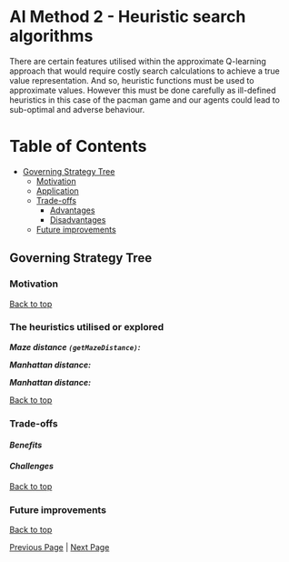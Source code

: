 # AI Method 2 - Heuristic search algorithms

There are certain features utilised within the approximate Q-learning approach that would require costly search calculations to achieve a true value representation. And so, heuristic functions must be used to approximate values. However this must be done carefully as ill-defined heuristics in this case of the pacman game and our agents could lead to sub-optimal and adverse behaviour.

# Table of Contents
- [Governing Strategy Tree](#governing-strategy-tree)
  * [Motivation](#motivation)
  * [Application](#application)
  * [Trade-offs](#trade-offs)     
     - [Advantages](#advantages)
     - [Disadvantages](#disadvantages)
  * [Future improvements](#future-improvements)

## Governing Strategy Tree  

### Motivation  


[Back to top](#table-of-contents)

### The heuristics utilised or explored

***Maze distance `(getMazeDistance)`:*** 

***Manhattan distance:***

***Manhattan distance:***




[Back to top](#table-of-contents)

### Trade-offs  
#### *Benefits*  


#### *Challenges*

[Back to top](#table-of-contents)

### Future improvements  

[Back to top](#table-of-contents)



[Previous Page](/2_1_approach) | [Next Page](/2_3_approach)
